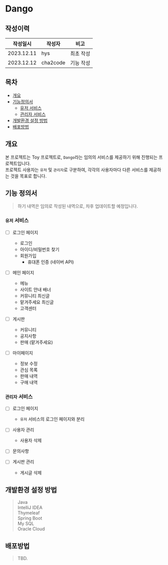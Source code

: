 # Dango

## 작성이력
| 작성일시       | 작성자 | 비고    |
|------------|-----|-------|
| 2023.12.11 | hys | 최초 작성 |
| 2023.12.12 | cha2code | 기능 작성 |


## 목차
* [개요](#개요)
* [기능정의서](#기능-정의서)
    * [유저 서비스](#유저-서비스)
    * [관리자 서비스](#관리자-서비스)
* [개발환경 설정 방법](#개발환경-설정-방법)
* [배포방법](#배포방법)

## 개요
본 프로젝트는 Toy 프로젝트로, `Dango`라는 임의의 서비스를 제공하기 위해 진행되는 프로젝트입니다. \
프로젝트 사용자는 `유저` 및 `관리자`로 구분하여, 각각의 사용자마다 다른 서비스를 제공하는 것을 목표로 합니다.

## 기능 정의서
> 하기 내역은 임의로 작성된 내역으로, 차후 업데이트할 예정입니다.

### `유저` 서비스
* [ ] 로그인 페이지
   * 로그인
   * 아이디/비밀번호 찾기
   * 회원가입
     * 휴대폰 인증 (네이버 API)  
      
* [ ] 메인 페이지
   * 메뉴
   * 사이트 안내 배너
   * 커뮤니티 최신글
   * 맡겨주세요 최신글
   * 고객센터  

* [ ] 게시판
   * 커뮤니티
   * 공지사항
   * 판매 (맡겨주세요)  

* [ ] 마이페이지
   * 정보 수정
   * 관심 목록
   * 판매 내역
   * 구매 내역  

      
### `관리자` 서비스
* [ ] 로그인 페이지
   * `유저` 서비스의 로그인 페이지와 분리
     
* [ ] 사용자 관리
   * 사용자 삭제
     
* [ ] 문의사항
      
* [ ] 게시판 관리
   * 게시글 삭제  


## 개발환경 설정 방법
> Java  
> IntelliJ IDEA  
> Thymeleaf  
> Spring Boot  
> My SQL  
> Oracle Cloud  

## 배포방법
> TBD.
